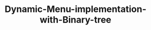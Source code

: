 ---
title: Dynamic-Menu-implementation-with-Binary-tree
description: This project uses 
layout: project_page
---
